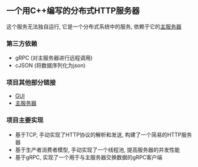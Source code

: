 ## 一个用C++编写的分布式HTTP服务器

这个服务无法独自运行, 它是一个分布式系统中的服务, 依赖于它的[主服务器](https://github.com/Kori-Sama/mygo)

### 第三方依赖

- gRPC (对主服务器进行远程调用)
- cJSON (将数据序列化为json)

### 项目其他部分链接

- [GUI](https://github.com/Kori-Sama/mygo-gui-management)
- [主服务器](https://github.com/Kori-Sama/mygo)

### 项目主要实现
- 基于TCP, 手动实现了HTTP协议的解析和发送, 构建了一个简易的HTTP服务器
- 基于生产者消费者模型, 手动实现了一个线程池, 提高服务器的并发性能
- 基于gRPC, 实现了一个用于与主服务器交换数据的gRPC客户端
